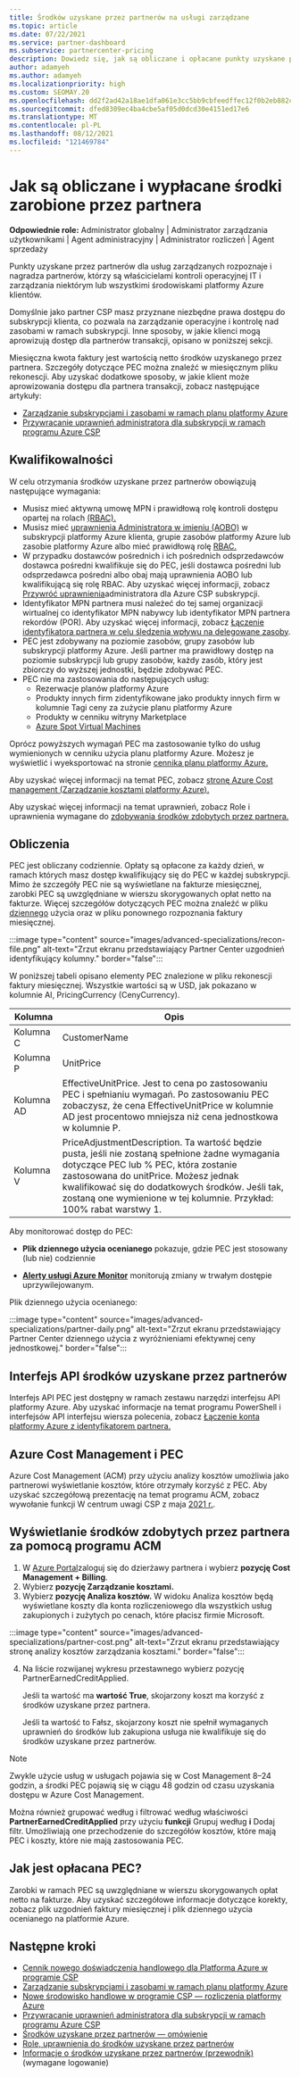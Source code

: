 ```yaml
---
title: Środków uzyskane przez partnerów na usługi zarządzane
ms.topic: article
ms.date: 07/22/2021
ms.service: partner-dashboard
ms.subservice: partnercenter-pricing
description: Dowiedz się, jak są obliczane i opłacane punkty uzyskane przez partnerów firmy Microsoft dla usług zarządzanych oraz jak upewnić się, że kwalifikujesz się.
author: adamyeh
ms.author: adamyeh
ms.localizationpriority: high
ms.custom: SEOMAY.20
ms.openlocfilehash: dd2f2ad42a18ae1dfa061e3cc5bb9cbfeedffec12f0b2eb882cc8093bbc8d9ed
ms.sourcegitcommit: dfed8309ec4ba4cbe5af05d0dcd30e4151ed17e6
ms.translationtype: MT
ms.contentlocale: pl-PL
ms.lasthandoff: 08/12/2021
ms.locfileid: "121469784"
---
```

# <a name="how-the-partner-earned-credit-is-calculated-and-paid"></a>Jak są obliczane i wypłacane środki zarobione przez partnera

**Odpowiednie role:** Administrator globalny | Administrator zarządzania użytkownikami | Agent administracyjny | Administrator rozliczeń | Agent sprzedaży

Punkty uzyskane przez partnerów dla usług zarządzanych rozpoznaje i nagradza partnerów, którzy są właścicielami kontroli operacyjnej IT i zarządzania niektórym lub wszystkimi środowiskami platformy Azure klientów. 

Domyślnie jako partner CSP masz przyznane niezbędne prawa dostępu do subskrypcji klienta, co pozwala na zarządzanie operacyjne i kontrolę nad zasobami w ramach subskrypcji. Inne sposoby, w jakie klienci mogą aprowizują dostęp dla partnerów transakcji, opisano w poniższej sekcji.

Miesięczna kwota faktury jest wartością netto środków uzyskanego przez partnera. Szczegóły dotyczące PEC można znaleźć w miesięcznym pliku rekonescji. Aby uzyskać dodatkowe sposoby, w jakie klient może aprowizowania dostępu dla partnera transakcji, zobacz następujące artykuły:

- [Zarządzanie subskrypcjami i zasobami w ramach planu platformy Azure](azure-plan-manage.md)
- [Przywracanie uprawnień administratora dla subskrypcji w ramach programu Azure CSP](/revoke-reinstate-csp.md)

## <a name="eligibility"></a>Kwalifikowalności

W celu otrzymania środków uzyskane przez partnerów obowiązują następujące wymagania:

- Musisz mieć aktywną umowę MPN i [](azure-roles-perms-pec.md) prawidłową rolę kontroli dostępu opartej na rolach [(RBAC).](/azure/role-based-access-control/overview)
- Musisz mieć [uprawnienia Administratora w imieniu (AOBO)](https://channel9.msdn.com/Series/cspdev/Module-11-Admin-On-Behalf-Of-AOBO) w subskrypcji platformy Azure klienta, grupie zasobów platformy Azure lub zasobie platformy Azure albo mieć prawidłową rolę [RBAC.](azure-roles-perms-pec.md)
- W przypadku dostawców pośrednich i ich pośrednich odsprzedawców dostawca pośredni kwalifikuje się do PEC, jeśli dostawca pośredni lub odsprzedawca pośredni albo obaj mają uprawnienia AOBO lub kwalifikującą się rolę RBAC. Aby uzyskać więcej informacji, zobacz [Przywróć uprawnienia](revoke-reinstate-csp.md)administratora dla Azure CSP subskrypcji.
- Identyfikator MPN partnera musi należeć do tej samej organizacji wirtualnej co identyfikator MPN nabywcy lub identyfikator MPN partnera rekordów (POR). Aby uzyskać więcej informacji, zobacz [Łączenie identyfikatora partnera w celu śledzenia wpływu na delegowane zasoby](/azure/lighthouse/how-to/partner-earned-credit).
- PEC jest zdobywany na poziomie zasobów, grupy zasobów lub subskrypcji platformy Azure. Jeśli partner ma prawidłowy dostęp na poziomie subskrypcji lub grupy zasobów, każdy zasób, który jest zbiorczy do wyższej jednostki, będzie zdobywać PEC.
- PEC nie ma zastosowania do następujących usług:
    - Rezerwacje planów platformy Azure
    - Produkty innych firm zidentyfikowane jako produkty innych firm w kolumnie Tagi ceny za zużycie planu platformy Azure
    - Produkty w cenniku witryny Marketplace
    - [Azure Spot Virtual Machines](https://partner.microsoft.com/resources/collection/azure-spot-in-csp#/)

Oprócz powyższych wymagań PEC ma zastosowanie tylko do usług wymienionych w cenniku użycia planu platformy Azure. Możesz je wyświetlić i wyeksportować na stronie [cennika planu platformy Azure.](https://partner.microsoft.com/commerce/sales)

Aby uzyskać więcej informacji na temat PEC, zobacz [stronę Azure Cost management (Zarządzanie kosztami platformy Azure).](/azure/cost-management-billing/costs/get-started-partners)

Aby uzyskać więcej informacji na temat uprawnień, zobacz Role i uprawnienia wymagane do [zdobywania środków zdobytych przez partnera.](azure-roles-perms-pec.md)

## <a name="calculation"></a>Obliczenia

PEC jest obliczany codziennie. Opłaty są opłacone za każdy dzień, w ramach których masz dostęp kwalifikujący się do PEC w każdej subskrypcji. Mimo że szczegóły PEC nie są wyświetlane na fakturze miesięcznej, zarobki PEC są uwzględniane w wierszu skorygowanych opłat netto na fakturze. Więcej szczegółów dotyczących PEC można znaleźć w pliku [dziennego](daily-rated-usage-recon-files.md) użycia oraz w pliku ponownego rozpoznania faktury miesięcznej.

:::image type="content" source="images/advanced-specializations/recon-file.png" alt-text="Zrzut ekranu przedstawiający Partner Center uzgodnień identyfikujący kolumny." border="false":::

W poniższej tabeli opisano elementy PEC znalezione w pliku rekonescji faktury miesięcznej. Wszystkie wartości są w USD, jak pokazano w kolumnie AI, PricingCurrency (CenyCurrency).

| Kolumna  | Opis  |
| --------  | -------  |
| Kolumna C  | CustomerName  |
| Kolumna P | UnitPrice |
| Kolumna AD | EffectiveUnitPrice. Jest to cena po zastosowaniu PEC i spełnianiu wymagań. Po zastosowaniu PEC zobaczysz, że cena EffectiveUnitPrice w kolumnie AD jest procentowo mniejsza niż cena jednostkowa w kolumnie P.   |
| Kolumna V  | PriceAdjustmentDescription. Ta wartość będzie pusta, jeśli nie zostaną spełnione żadne wymagania dotyczące PEC lub % PEC, która zostanie zastosowana do unitPrice. Możesz jednak kwalifikować się do dodatkowych środków. Jeśli tak, zostaną one wymienione w tej kolumnie. Przykład: 100% rabat warstwy 1.   |

Aby monitorować dostęp do PEC:

- **Plik dziennego użycia ocenianego** pokazuje, gdzie PEC jest stosowany (lub nie) codziennie

- [**Alerty usługi Azure Monitor**](azure-plan-manage.md) monitorują zmiany w trwałym dostępie uprzywilejowanym.

Plik dziennego użycia ocenianego:

:::image type="content" source="images/advanced-specializations/partner-daily.png" alt-text="Zrzut ekranu przedstawiający Partner Center dziennego użycia z wyróżnieniami efektywnej ceny jednostkowej." border="false":::

## <a name="partner-earned-credit-api"></a>Interfejs API środków uzyskane przez partnerów

Interfejs API PEC jest dostępny w ramach zestawu narzędzi interfejsu API platformy Azure. Aby uzyskać informacje na temat programu PowerShell i interfejsów API interfejsu wiersza polecenia, zobacz [Łączenie konta platformy Azure z identyfikatorem partnera.](/azure/cost-management-billing/manage/link-partner-id)

## <a name="azure-cost-management-and-pec"></a>Azure Cost Management i PEC

Azure Cost Management (ACM) przy użyciu analizy kosztów umożliwia jako partnerowi wyświetlanie kosztów, które otrzymały korzyść z PEC. Aby uzyskać szczegółową prezentację na temat programu ACM, zobacz wywołanie funkcji W centrum uwagi CSP z maja [2021 r.](https://commercial_licensing.eventbuilder.com/2021MayCSPSpotlight).

## <a name="use-acm-to-view-your-partner-earned-credit"></a>Wyświetlanie środków zdobytych przez partnera za pomocą programu ACM

1. W [Azure Portal](https://portal.azure.com/)zaloguj się do dzierżawy partnera i wybierz **pozycję Cost Management + Billing**.
2. Wybierz **pozycję Zarządzanie kosztami.**
3. Wybierz **pozycję Analiza kosztów.**
W widoku Analiza kosztów będą wyświetlane koszty dla konta rozliczeniowego dla wszystkich usług zakupionych i zużytych po cenach, które płacisz firmie Microsoft.

:::image type="content" source="images/advanced-specializations/partner-cost.png" alt-text="Zrzut ekranu przedstawiający stronę analizy kosztów zarządzania kosztami." border="false":::

4. Na liście rozwijanej wykresu przestawnego wybierz pozycję PartnerEarnedCreditApplied. 

    Jeśli ta wartość ma **wartość True**, skojarzony koszt ma korzyść z środków uzyskane przez partnera.

    Jeśli ta wartość to Fałsz, skojarzony koszt nie spełnił wymaganych uprawnień do środków lub zakupiona usługa nie kwalifikuje się do środków uzyskane przez partnerów.

>[!NOTE]
>Zwykle użycie usług w usługach pojawia się w Cost Management 8–24 godzin, a środki PEC pojawią się w ciągu 48 godzin od czasu uzyskania dostępu w Azure Cost Management.

Można również grupować według i filtrować według właściwości **PartnerEarnedCreditApplied** przy użyciu **funkcji** Grupuj według **i** Dodaj filtr. Umożliwiają one przechodzenie do szczegółów kosztów, które mają PEC i koszty, które nie mają zastosowania PEC.

## <a name="how-is-pec-paid"></a>Jak jest opłacana PEC?
Zarobki w ramach PEC są uwzględniane w wierszu skorygowanych opłat netto na fakturze. Aby uzyskać szczegółowe informacje dotyczące korekty, zobacz plik uzgodnień faktury miesięcznej i plik dziennego użycia ocenianego na platformie Azure.

## <a name="next-steps"></a>Następne kroki

- [Cennik nowego doświadczenia handlowego dla Platforma Azure w programie CSP](azure-plan-price-list.md)
- [Zarządzanie subskrypcjami i zasobami w ramach planu platformy Azure](azure-plan-manage.md)
- [Nowe środowisko handlowe w programie CSP — rozliczenia platformy Azure](azure-plan-billing.md)
- [Przywracanie uprawnień administratora dla subskrypcji w ramach programu Azure CSP](revoke-reinstate-csp.md)
- [Środków uzyskane przez partnerów — omówienie](partner-earned-credit.md)
- [Role, uprawnienia do środków uzyskane przez partnerów](azure-roles-perms-pec.md)
- [Informacje o środków uzyskane przez partnerów (przewodnik)](https://partner.microsoft.com/resources/detail/understanding-partner-earned-credit-pdf) (wymagane logowanie)